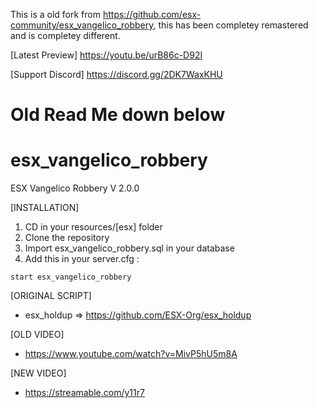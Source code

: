 This is a old fork from https://github.com/esx-community/esx_vangelico_robbery, this has been completey remastered and is completey different. 

[Latest Preview]
https://youtu.be/urB86c-D92I

[Support Discord] 
https://discord.gg/2DK7WaxKHU

# Old Read Me down below

# esx_vangelico_robbery
ESX Vangelico Robbery V 2.0.0

[INSTALLATION]

1) CD in your resources/[esx] folder
2) Clone the repository
3) Import esx_vangelico_robbery.sql in your database
4) Add this in your server.cfg :

```
start esx_vangelico_robbery
```

[ORIGINAL SCRIPT]

  * esx_holdup => https://github.com/ESX-Org/esx_holdup

[OLD VIDEO]

  * https://www.youtube.com/watch?v=MivP5hU5m8A

[NEW VIDEO]

  * https://streamable.com/y11r7

